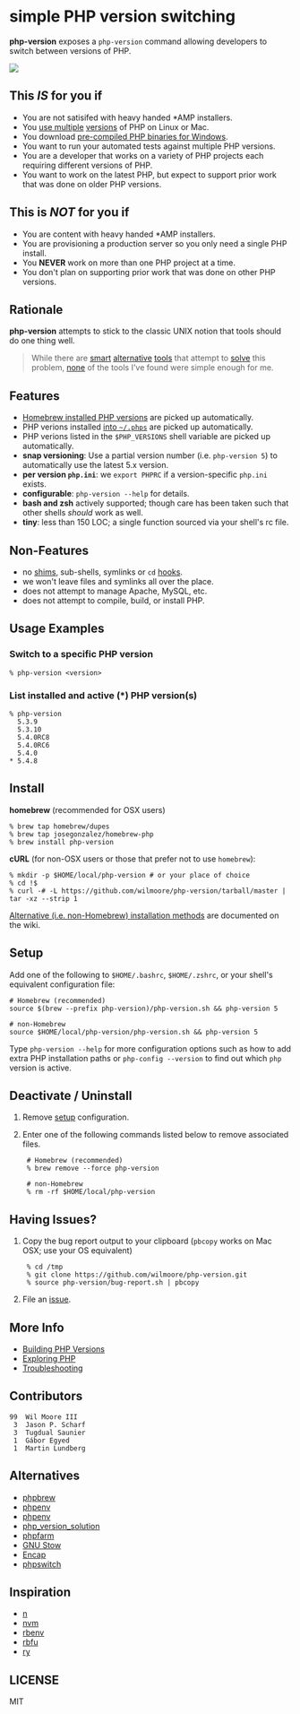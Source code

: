 # simple PHP version switching

**php-version** exposes a `php-version` command allowing developers to switch between versions of PHP.

![](http://i.cloudup.com/Rl7FXze6ra.png)


## This _IS_ for you if

-   You are not satisifed with heavy handed *AMP installers.
-   You [use multiple][homebrew-php] [versions][php-build] of PHP on Linux or Mac.
-   You download [pre-compiled PHP binaries for Windows][windows-bin].
-   You want to run your automated tests against multiple PHP versions.
-   You are a developer that works on a variety of PHP projects each requiring different versions of PHP.
-   You want to work on the latest PHP, but expect to support prior work that was done on older PHP versions.


## This is _NOT_ for you if

-   You are content with heavy handed *AMP installers.
-   You are provisioning a production server so you only need a single PHP install.
-   You **NEVER** work on more than one PHP project at a time.
-   You don't plan on supporting prior work that was done on other PHP versions.


## Rationale

**php-version** attempts to stick to the classic UNIX notion that tools should do one thing well.

>   While there are [smart](https://github.com/c9s/phpbrew) [alternative](https://github.com/CHH/phpenv)
>   [tools](http://sourceforge.net/p/phpfarm/wiki/Home/) that attempt to [solve](https://github.com/convissor/php_version_solution)
>   this problem, [none](http://www.gnu.org/s/stow/) of the tools I've found were simple enough for me.


## Features

-   [Homebrew installed PHP versions][homebrew-php] are picked up automatically.
-   PHP verions installed [into `~/.phps`][build-php-vers] are picked up automatically.
-   PHP verions listed in the `$PHP_VERSIONS` shell variable are picked up automatically.
-   **snap versioning**: Use a partial version number (i.e. `php-version 5`) to automatically use the latest 5.x version.
-   **per version `php.ini`**: we `export PHPRC` if a version-specific `php.ini` exists.
-   **configurable**: `php-version --help` for details.
-   **bash and zsh** actively supported; though care has been taken such that other shells _should_ work as well.
-   **tiny**: less than 150 LOC; a single function sourced via your shell's rc file.


## Non-Features

-   no [shims][], sub-shells, symlinks or `cd` [hooks][].
-   we won't leave files and symlinks all over the place.
-   does not attempt to manage Apache, MySQL, etc.
-   does not attempt to compile, build, or install PHP.


## Usage Examples

### Switch to a specific PHP version

    % php-version <version>

### List installed and active (*) PHP version(s)

    % php-version
      5.3.9
      5.3.10
      5.4.0RC8
      5.4.0RC6
      5.4.0
    * 5.4.8


## Install

**homebrew** (recommended for OSX users)

    % brew tap homebrew/dupes
    % brew tap josegonzalez/homebrew-php
    % brew install php-version

**cURL** (for non-OSX users or those that prefer not to use `homebrew`):

    % mkdir -p $HOME/local/php-version # or your place of choice
    % cd !$
    % curl -# -L https://github.com/wilmoore/php-version/tarball/master | tar -xz --strip 1

[Alternative (i.e. non-Homebrew) installation methods][opt-install] are documented on the wiki.


## Setup

Add one of the following to `$HOME/.bashrc`, `$HOME/.zshrc`, or your shell's equivalent configuration file:

    # Homebrew (recommended)
    source $(brew --prefix php-version)/php-version.sh && php-version 5
      
    # non-Homebrew
    source $HOME/local/php-version/php-version.sh && php-version 5

Type `php-version --help` for more configuration options such as how to add extra PHP installation paths or `php-config --version` to find out which `php` version is active.


## Deactivate / Uninstall

1. Remove [setup](https://github.com/wilmoore/php-version#setup) configuration.

2. Enter one of the following commands listed below to remove associated files.

        # Homebrew (recommended)
        % brew remove --force php-version

        # non-Homebrew
        % rm -rf $HOME/local/php-version


## Having Issues?

1. Copy the bug report output to your clipboard (`pbcopy` works on Mac OSX; use your OS equivalent)

        % cd /tmp
        % git clone https://github.com/wilmoore/php-version.git
        % source php-version/bug-report.sh | pbcopy

2. File an [issue](https://github.com/wilmoore/php-version/issues?state=open).


## More Info

-   [Building PHP Versions][build-php-vers]
-   [Exploring PHP][exploring]
-   [Troubleshooting][trouble]


## Contributors

```
99  Wil Moore III
 3  Jason P. Scharf
 3  Tugdual Saunier
 1  Gábor Egyed
 1  Martin Lundberg
```


## Alternatives

-   [phpbrew](https://github.com/c9s/phpbrew)
-   [phpenv](https://github.com/CHH/phpenv)
-   [phpenv](https://github.com/humanshell/phpenv)
-   [php_version_solution](https://github.com/convissor/php_version_solution)
-   [phpfarm](http://sourceforge.net/p/phpfarm/wiki/Home/)
-   [GNU Stow](http://www.gnu.org/s/stow/)
-   [Encap](http://www.encap.org/)
-   [phpswitch](https://github.com/jubianchi/phpswitch)


## Inspiration

-   [n](https://github.com/visionmedia/n)
-   [nvm](https://github.com/creationix/nvm)
-   [rbenv](https://github.com/sstephenson/rbenv)
-   [rbfu](https://github.com/hmans/rbfu)
-   [ry](https://github.com/jayferd/ry)


## LICENSE

  MIT



[php-build]:        https://github.com/CHH/php-build
[homebrew-php]:     https://github.com/josegonzalez/homebrew-php
[build-php-vers]:   https://github.com/wilmoore/php-version/wiki/Building-PHP-Versions
[windows-bin]:      http://windows.php.net/download
[windows-port]:     https://github.com/wilmoore/php-version/issues/2
[manual-build]:     https://github.com/wilmoore/php-version#compilation-recommendations
[shims]:            https://github.com/sstephenson/rbenv#understanding-shims
[hooks]:            https://rvm.io/workflow/hooks
[opt-install]:      https://github.com/wilmoore/php-version/wiki/Installing
[exploring]:        https://github.com/wilmoore/php-version/wiki/Exploring-PHP
[trouble]:          https://github.com/wilmoore/php-version/wiki/Troubleshooting


